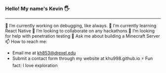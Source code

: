 ### Hello! My name's Kevin 🖐
---

🔭 I’m currently working on debugging, like always.
🌱 I’m currently learning React Native
👯 I’m looking to collaborate on any hackathons
🤔 I’m looking for help with penetration testing
💬 Ask me about building a Minecraft Server
📫 How to reach me:
  - Email me at kh853@drexel.edu
  - Submit a contact form through my website at khu998.github.io
⚡ Fun fact: I love exploration

